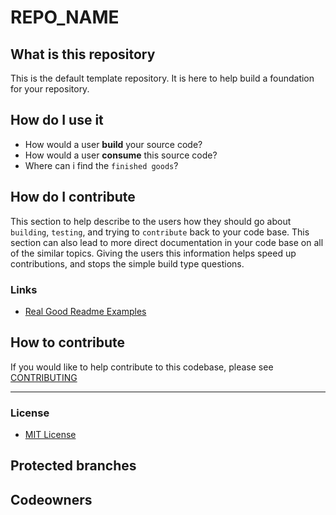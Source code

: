 # REPO_NAME

## What is this repository
This is the default template repository. It is here to help build a foundation for your repository.

## How do I use it
- How would a user **build** your source code?
- How would a user **consume** this source code?
- Where can i find the `finished goods`?

## How do I contribute
This section to help describe to the users how they should go about `building`, `testing`, and trying to `contribute` back to your code base.
This section can also lead to more direct documentation in your code base on all of the similar topics.
Giving the users this information helps speed up contributions, and stops the simple build type questions.

### Links
- [Real Good Readme Examples](https://github.com/matiassingers/awesome-readme)

## How to contribute

If you would like to help contribute to this codebase, please see [CONTRIBUTING](.github/CONTRIBUTING.md)

---

### License

- [MIT License](./LICENSE)

## Protected branches

## Codeowners
